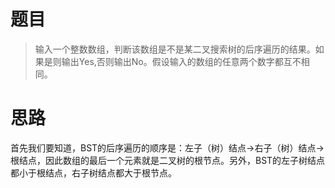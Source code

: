 # 题目
>输入一个整数数组，判断该数组是不是某二叉搜索树的后序遍历的结果。如果是则输出Yes,否则输出No。假设输入的数组的任意两个数字都互不相同。
# 思路
首先我们要知道，BST的后序遍历的顺序是：左子（树）结点->右子（树）结点->根结点，因此数组的最后一个元素就是二叉树的根节点。另外，BST的左子树结点都小于根结点，右子树结点都大于根节点。
